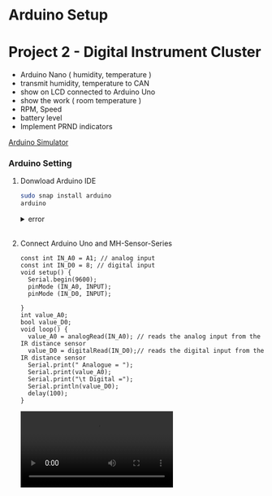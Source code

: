 # Arduino Setup
# Project 2 - Digital Instrument Cluster

- Arduino Nano ( humidity, temperature )
- transmit humidity, temperature to CAN
- show on LCD connected to Arduino Uno
- show the work ( room temperature )
- RPM, Speed
- battery level
- Implement PRND indicators

[Arduino Simulator](https://www.tinkercad.com/dashboard)

### Arduino Setting

1. Donwload Arduino IDE
    
    ```bash
    sudo snap install arduino
    arduino
    ```
    
    <details>
    <summary>error</summary>
    
    ![Untitled](https://user-images.githubusercontent.com/111988634/189864114-eeb157e5-42cf-46af-9b59-f848882e8b40.png)

    ```bash
    sudo usermod -a -G dialout seame-three
    sudo reboot
    ```
    </details>
    <br/>
2. Connect Arduino Uno and MH-Sensor-Series
    
    ```arduino
    const int IN_A0 = A1; // analog input
    const int IN_D0 = 8; // digital input
    void setup() {
      Serial.begin(9600);
      pinMode (IN_A0, INPUT);
      pinMode (IN_D0, INPUT);
     
    }
    int value_A0;
    bool value_D0;
    void loop() {
      value_A0 = analogRead(IN_A0); // reads the analog input from the IR distance sensor
      value_D0 = digitalRead(IN_D0);// reads the digital input from the IR distance sensor
      Serial.print(" Analogue = "); 
      Serial.print(value_A0);
      Serial.print("\t Digital ="); 
      Serial.println(value_D0);
      delay(100);
    }
    ```

    ![Untitled](https://user-images.githubusercontent.com/111988634/189869154-b9177a92-bc3c-4d38-bc2b-eb9b9dd59518.webm)
